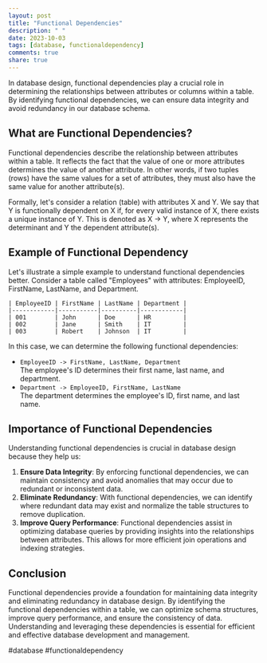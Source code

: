 ```yaml
---
layout: post
title: "Functional Dependencies"
description: " "
date: 2023-10-03
tags: [database, functionaldependency]
comments: true
share: true
---
```


In database design, functional dependencies play a crucial role in determining the relationships between attributes or columns within a table. By identifying functional dependencies, we can ensure data integrity and avoid redundancy in our database schema. 

## What are Functional Dependencies?

Functional dependencies describe the relationship between attributes within a table. It reflects the fact that the value of one or more attributes determines the value of another attribute. In other words, if two tuples (rows) have the same values for a set of attributes, they must also have the same value for another attribute(s).

Formally, let's consider a relation (table) with attributes X and Y. We say that Y is functionally dependent on X if, for every valid instance of X, there exists a unique instance of Y. This is denoted as X -> Y, where X represents the determinant and Y the dependent attribute(s).

## Example of Functional Dependency

Let's illustrate a simple example to understand functional dependencies better. Consider a table called "Employees" with attributes: EmployeeID, FirstName, LastName, and Department.

```
| EmployeeID | FirstName | LastName | Department |
|------------|-----------|----------|------------|
| 001        | John      | Doe      | HR         |
| 002        | Jane      | Smith    | IT         |
| 003        | Robert    | Johnson  | IT         |
```

In this case, we can determine the following functional dependencies:
- `EmployeeID -> FirstName, LastName, Department`  
   The employee's ID determines their first name, last name, and department.
- `Department -> EmployeeID, FirstName, LastName`  
   The department determines the employee's ID, first name, and last name.

## Importance of Functional Dependencies

Understanding functional dependencies is crucial in database design because they help us:
1. **Ensure Data Integrity**: By enforcing functional dependencies, we can maintain consistency and avoid anomalies that may occur due to redundant or inconsistent data.
2. **Eliminate Redundancy**: With functional dependencies, we can identify where redundant data may exist and normalize the table structures to remove duplication.
3. **Improve Query Performance**: Functional dependencies assist in optimizing database queries by providing insights into the relationships between attributes. This allows for more efficient join operations and indexing strategies.

## Conclusion

Functional dependencies provide a foundation for maintaining data integrity and eliminating redundancy in database design. By identifying the functional dependencies within a table, we can optimize schema structures, improve query performance, and ensure the consistency of data. Understanding and leveraging these dependencies is essential for efficient and effective database development and management.

#database #functionaldependency